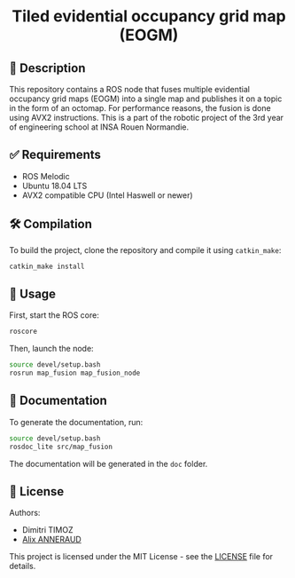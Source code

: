 <h1 align="center">Tiled evidential occupancy grid map (EOGM)</h1>

## 📝 Description

This repository contains a ROS node that fuses multiple evidential occupancy grid maps (EOGM) into a single map and publishes it on a topic in the form of an octomap. For performance reasons, the fusion is done using AVX2 instructions. This is a part of the robotic project of the 3rd year of engineering school at INSA Rouen Normandie. 

## ✅ Requirements

- ROS Melodic
- Ubuntu 18.04 LTS
- AVX2 compatible CPU (Intel Haswell or newer)

## 🛠️ Compilation

To build the project, clone the repository and compile it using `catkin_make`:

```bash
catkin_make install
```

## 🚀 Usage

First, start the ROS core:

```bash
roscore
```

Then, launch the node:

```bash
source devel/setup.bash
rosrun map_fusion map_fusion_node
```

## 📖 Documentation

To generate the documentation, run:

```bash
source devel/setup.bash
rosdoc_lite src/map_fusion
```

The documentation will be generated in the `doc` folder.

## 📜 License

Authors:
- Dimitri TIMOZ
- [Alix ANNERAUD](alix.anneraud.fr)

This project is licensed under the MIT License - see the [LICENSE](LICENSE) file for details.
